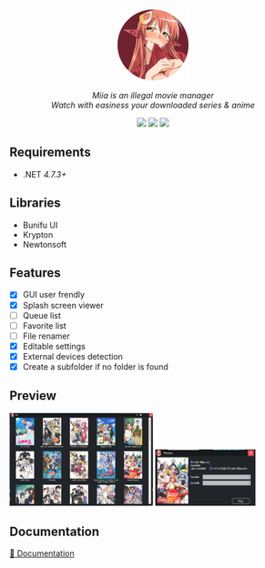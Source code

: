 <p align = "center">
  <a>
    <img src="https://raw.githubusercontent.com/Neotoxic-off/Miia/main/assets/logo.png" height="25%" width="25%"/>
    <div align = "center">
        <i>Miia is an illegal movie manager</i>
    </div>
    <div align = "center">
        <i>Watch with easiness your downloaded series & anime</i>
    </div>
  </a>
</p>

<p align = "center">
    <img src="https://img.shields.io/github/last-commit/Neotoxic-off/Miia?style=for-the-badge">
    <img src="https://img.shields.io/github/v/release/Neotoxic-off/Miia?style=for-the-badge">
    <img src="https://img.shields.io/github/downloads/Neotoxic-off/Miia/total?style=for-the-badge">
<p/>

## Requirements

- .NET *4.7.3+*

## Libraries

- Bunifu UI
- Krypton
- Newtonsoft

## Features

- [X] GUI user frendly
- [X] Splash screen viewer
- [ ] Queue list
- [ ] Favorite list
- [ ] File renamer
- [X] Editable settings
- [X] External devices detection
- [X] Create a subfolder if no folder is found

## Preview

<p align>
    <img src="https://raw.githubusercontent.com/Neotoxic-off/Miia/main/resources/GUI.png" height="50%" width="50%"/>
    <img src="https://raw.githubusercontent.com/Neotoxic-off/Miia/main/resources/PREVIEW.png" height="35%" width="35%"/>
<p/>

## Documentation

<a href = "https://github.com/Neotoxic-off/Miia/blob/main/DOCUMENTATION.md">📃 Documentation</a>
